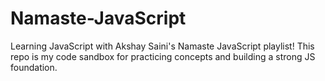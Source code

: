 # Namaste-JavaScript
Learning JavaScript with Akshay Saini's Namaste JavaScript playlist! This repo is my code sandbox for practicing concepts and building a strong JS foundation.
